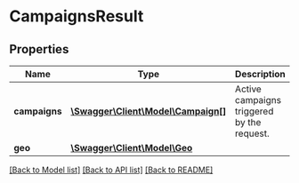 # CampaignsResult

## Properties
Name | Type | Description | Notes
------------ | ------------- | ------------- | -------------
**campaigns** | [**\Swagger\Client\Model\Campaign[]**](Campaign.md) | Active campaigns triggered by the request. | 
**geo** | [**\Swagger\Client\Model\Geo**](Geo.md) |  | [optional] 

[[Back to Model list]](../../README.md#documentation-for-models) [[Back to API list]](../../README.md#documentation-for-api-endpoints) [[Back to README]](../../README.md)

